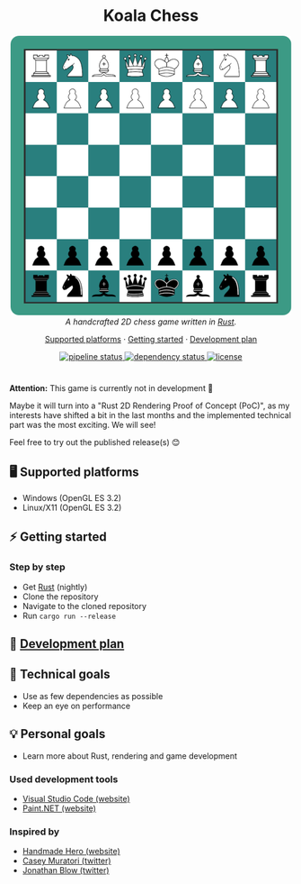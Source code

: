 <h1 align="center">Koala Chess</h1>
<p align="center">
  <img src="./assets/koala_chess.png" width="500" />
  <br>
  <i>A handcrafted 2D chess game written in <a href="https://www.rust-lang.org">Rust</a>.</i>
</p>

<p align="center">
  <a href="#desktop_computer-supported-platforms">Supported platforms</a>
  ·
  <a href="#zap-getting-started">Getting started</a>
  ·
  <a href="https://github.com/Oliver-Piorun/koala_chess/projects/1">Development plan</a>
</p>

<p align="center">
  <a href="https://github.com/Oliver-Piorun/koala_chess/actions/workflows/pipeline.yml">
    <img src="https://github.com/Oliver-Piorun/koala_chess/actions/workflows/pipeline.yml/badge.svg" alt="pipeline status" />
  </a>
  <a href="https://deps.rs/repo/github/oliver-piorun/koala_chess">
    <img src="https://deps.rs/repo/github/oliver-piorun/koala_chess/status.svg" alt="dependency status" />
  </a>
  <a href="https://github.com/Oliver-Piorun/koala_chess/blob/master/LICENSE">
    <img src="https://img.shields.io/badge/license-MIT-blue.svg" alt="license" />
  </a>
</p>

#

**Attention:** This game is currently not in development :construction:

Maybe it will turn into a "Rust 2D Rendering Proof of Concept (PoC)", as my interests have shifted a bit in the last months and the implemented technical part was the most exciting. We will see!

Feel free to try out the published release(s) :blush:

## :desktop_computer: Supported platforms

- Windows (OpenGL ES 3.2)
- Linux/X11 (OpenGL ES 3.2)

## :zap: Getting started

### Step by step

- Get [Rust](https://www.rust-lang.org/tools/install) (nightly)
- Clone the repository
- Navigate to the cloned repository
- Run `cargo run --release`

## :memo: [Development plan](https://github.com/Oliver-Piorun/koala_chess/projects/1)

## :wrench: Technical goals

- Use as few dependencies as possible
- Keep an eye on performance

## :bulb: Personal goals

- Learn more about Rust, rendering and game development

### Used development tools

- [Visual Studio Code (website)](https://code.visualstudio.com)
- [Paint.NET (website)](https://www.getpaint.net)

### Inspired by

- [Handmade Hero (website)](https://handmadehero.org)
- [Casey Muratori (twitter)](https://twitter.com/cmuratori)
- [Jonathan Blow (twitter)](https://twitter.com/jonathan_blow)
